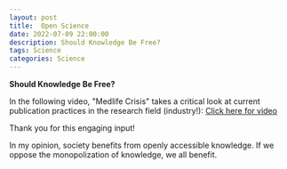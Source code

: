 ```yaml
---
layout: post
title:  Open Science
date: 2022-07-09 22:00:00
description: Should Knowledge Be Free?
tags: Science
categories: Science
---
```

**Should Knowledge Be Free?**

In the following video, "Medlife Crisis" takes a critical look at current publication practices in the research field (industry!): <a href="https://www.youtube.com/watch?v=PriwCi6SzLo">Click here for video</a>  

Thank you for this engaging input!

In my opinion, society benefits from openly accessible knowledge. If we oppose the monopolization of knowledge, we all benefit. 
